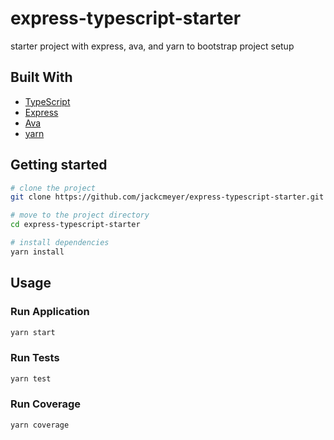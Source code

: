 # express-typescript-starter
starter project with express, ava, and yarn to bootstrap project setup

## Built With
* [TypeScript](https://www.typescriptlang.org/)
* [Express](https://expressjs.com/)
* [Ava](https://github.com/avajs/ava)
* [yarn](https://yarnpkg.com/en/)


## Getting started
```bash
# clone the project
git clone https://github.com/jackcmeyer/express-typescript-starter.git

# move to the project directory
cd express-typescript-starter

# install dependencies
yarn install

```

## Usage
### Run Application
```bash
yarn start
```

### Run Tests
```bash
yarn test
```

### Run Coverage
```bash
yarn coverage
```
